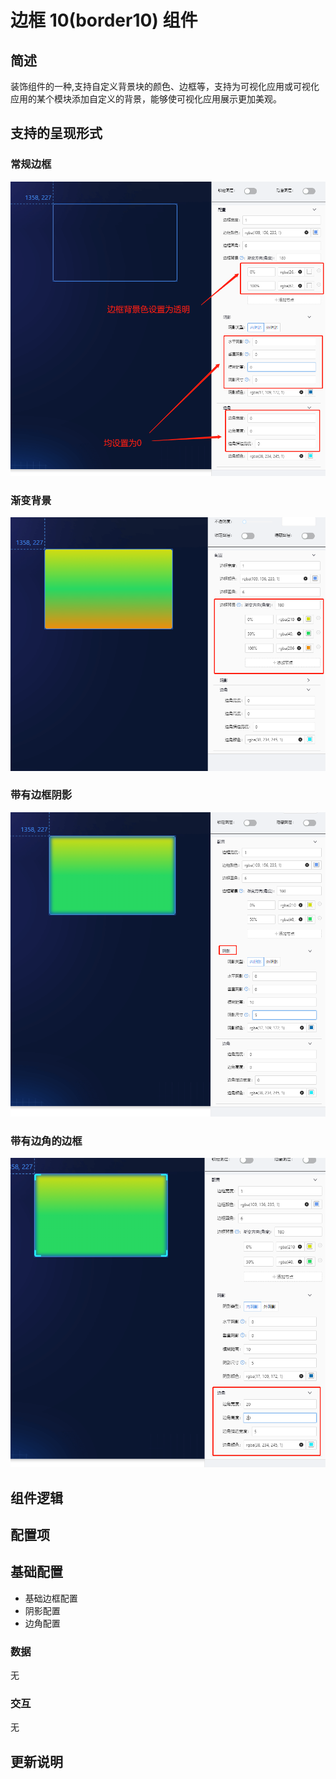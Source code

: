 

# 边框 10(border10) 组件

## 简述

装饰组件的一种,支持自定义背景块的颜色、边框等，支持为可视化应用或可视化应用的某个模块添加自定义的背景，能够使可视化应用展示更加美观。

## 支持的呈现形式

### 常规边框

![参数值配置](./images/i-1.png)

### 渐变背景

![参数名称配置](./images/i-2.png)

### 带有边框阴影

![参数名称配置](./images/i-3.png)

### 带有边角的边框

![参数名称配置](./images/i-4.png)

## 组件逻辑

## 配置项

## 基础配置

-   基础边框配置
-   阴影配置
-   边角配置

### 数据

无

### 交互

无

## 更新说明
